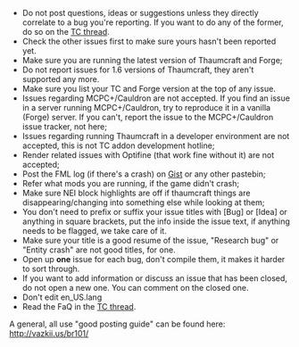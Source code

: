 * Do not post questions, ideas or suggestions unless they directly correlate to a bug you're reporting. If you want to do any of the former, do so on the [TC thread](http://www.minecraftforum.net/topic/2011841-).
* Check the other issues first to make sure yours hasn't been reported yet.
* Make sure you are running the latest version of Thaumcraft and Forge;
* Do not report issues for 1.6 versions of Thaumcraft, they aren't supported any more.
* Make sure you list your TC and Forge version at the top of any issue.
* Issues regarding MCPC+/Cauldron are not accepted. If you find an issue in a server running MCPC+/Cauldron, try to reproduce it in a vanilla (Forge) server. If you can't, report the issue to the MCPC+/Cauldron issue tracker, not here;
* Issues regarding running Thaumcraft in a developer environment are not accepted, this is not TC addon development hotline;
* Render related issues with Optifine (that work fine without it) are not accepted;
* Post the FML log (if there's a crash) on [Gist](https://gist.github.com/) or any other pastebin;
* Refer what mods you are running, if the game didn't crash;
* Make sure NEI block highlights are off if thaumcraft things are disappearing/changing into something else while looking at them;
* You don't need to prefix or suffix your issue titles with [Bug] or [Idea] or anything in square brackets, put the info inside the issue text, if anything needs to be flagged, we take care of it.
* Make sure your title is a good resume of the issue, "Research bug" or "Entity crash" are not good titles, for one.
* Open up **one** issue for each bug, don't compile them, it makes it harder to sort through.
* If you want to add information or discuss an issue that has been closed, do not open a new one. You can comment on the closed one.
* Don't edit en_US.lang
* Read the FaQ in the [TC thread](http://www.minecraftforum.net/topic/2011841-).

A general, all use "good posting guide" can be found here: http://vazkii.us/br101/
